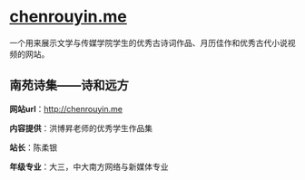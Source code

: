 # [chenrouyin.me](http://chenrouyin.me)
一个用来展示文学与传媒学院学生的优秀古诗词作品、月历佳作和优秀古代小说视频的网站。
## 南苑诗集——诗和远方
**网站url**：http://chenrouyin.me</br>

**内容提供**：洪博昇老师的优秀学生作品集</br>

**站长**：陈柔银</br>

**年级专业**：大三，中大南方网络与新媒体专业</br>


